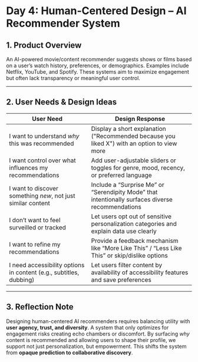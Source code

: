 # Day 4: Human-Centered Design – AI Recommender System

## 1. Product Overview
An AI-powered movie/content recommender suggests shows or films based on a user’s watch history, preferences, or demographics. Examples include Netflix, YouTube, and Spotify. These systems aim to maximize engagement but often lack transparency or meaningful user control.

---

## 2. User Needs & Design Ideas

| **User Need** | **Design Response** |
|---------------|----------------------|
| I want to understand *why* this was recommended | Display a short explanation ("Recommended because you liked X") with an option to view more |
| I want control over what influences my recommendations | Add user-adjustable sliders or toggles for genre, mood, recency, or preferred language |
| I want to discover something *new*, not just similar content | Include a “Surprise Me” or “Serendipity Mode” that intentionally surfaces diverse recommendations |
| I don’t want to feel surveilled or tracked | Let users opt out of sensitive personalization categories and explain data use clearly |
| I want to refine my recommendations | Provide a feedback mechanism like “More Like This” / “Less Like This” or skip/dislike options |
| I need accessibility options in content (e.g., subtitles, dubbing) | Let users filter content by availability of accessibility features and save preferences |

---

## 3. Reflection Note
Designing human-centered AI recommenders requires balancing utility with **user agency, trust, and diversity**. A system that only optimizes for engagement risks creating echo chambers or discomfort. By surfacing *why* content is recommended and allowing users to shape their profile, we support not just personalization, but empowerment. This shifts the system from **opaque prediction to collaborative discovery**.

